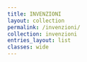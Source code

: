 ```yaml
---
title: INVENZIONI
layout: collection
permalink: /invenzioni/
collection: invenzioni
entries_layout: list
classes: wide
---
```


<!-- ## IEO

aio

## Modello fisico della corda

Programma di sintesi di strumenti a corda e ad arco con modello fisico.

## SISASP

Sistema Hardware-Software basato su Fly30 (doppia scheda) realizzato per il CRF - Centro Ricerche Fiat.

## Applicativi di supporto per System Fly

Programmi sviluppati per System Fly (1992-1995)

## Pipe Simulator

Programma applicativo che simula il modello fisico di un tubo, per lo studio delle riflessioni.

## Kaleidophone

Programma applicativo che simula il modello fisico di un ambiente a forma di parallelepipedo, per lo studio delle riflessioni.

## Linea

Editor numerico di partitura per FLY30 -->
